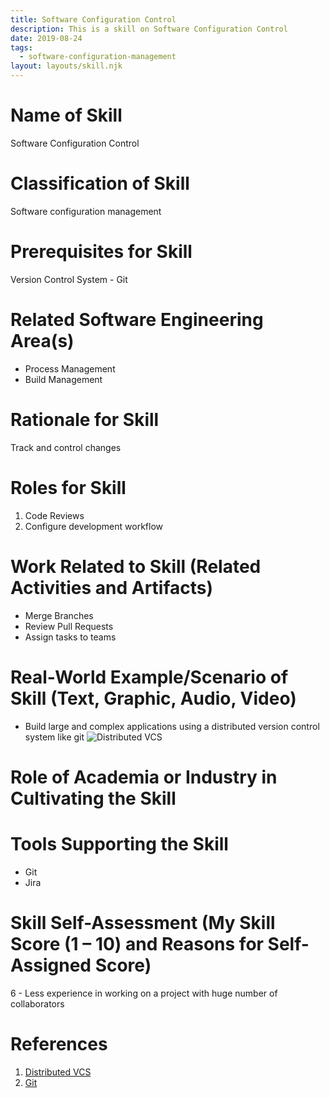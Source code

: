 ```yaml
---
title: Software Configuration Control
description: This is a skill on Software Configuration Control
date: 2019-08-24
tags:
  - software-configuration-management
layout: layouts/skill.njk
---
```

# Name of Skill
Software Configuration Control

# Classification of Skill
Software configuration management

# Prerequisites for Skill
Version Control System - Git

# Related Software Engineering Area(s)
* Process Management
* Build Management

# Rationale for Skill
Track and control changes

# Roles for Skill
1. Code Reviews
2. Configure development workflow

# Work Related to Skill (Related Activities and Artifacts)
* Merge Branches
* Review Pull Requests
* Assign tasks to teams

# Real-World Example/Scenario of Skill (Text, Graphic, Audio, Video)
* Build large and complex applications using a distributed version control system like git
![Distributed VCS](https://miro.medium.com/max/875/1*GgaGcwh5L246YcU5NVDA5A.png)

# Role of Academia or Industry in Cultivating the Skill

# Tools Supporting the Skill
* Git
* Jira

# Skill Self-Assessment (My Skill Score (1 – 10) and Reasons for Self-Assigned Score)
6 - Less experience in working on a project with huge number of collaborators

# References 
1. [Distributed VCS](https://medium.com/faun/centralized-vs-distributed-version-control-systems-a135091299f0)
2. [Git](https://git-scm.com/)